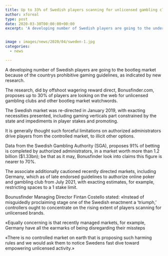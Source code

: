```yaml
---
title: Up to 33% of Swedish players scanning for unlicensed gambling clubs look into suggests
author: xforeal 
type: post
date: 2020-03-30T00:00:00+00:00
excerpt: 'A developing number of Swedish players are going to the underground market because of the countrys prohibitive gaming guidelines, as indicated by new research '


image : images/news/2020/04/sweden-1.jpg
categories:
  - news

---
```

A developing number of Swedish players are going to the bootleg market because of the countrys prohibitive gaming guidelines, as indicated by new research. 

The research, did by offshoot wagering reward direct, Bonusfinder.com, proposes up to 30&percnt; of players are looking on the web for unlicensed gambling clubs and other bootleg market watchwords. 

The Swedish market was re-directed in January 2019, with exacting necessities presented, including gaming verticals part constrained by the state and impediments in player stakes and promoting. 

It is generally thought such forceful limitations on authorized administrators drive players from the controlled market, to illicit other options. 

Data from the Swedish Gambling Authority (SGA), proposes 91&percnt; of betting is completed by authorized administrators, in a market worth more than 1.2 billion ($1.33bn); be that as it may, Bonusfinder look into claims this figure is nearer to 70&percnt;. 

The associate additionally cautioned recently directed markets, including Germany, which as of late endorsed guidelines to authorize online poker and gambling club from July 2021, with exacting estimates, for example, restricting spaces to a 1 stake limit. 

Bounusfinder Managing Director Fintan Costello stated: &#171;Instead of misguidedly proclaiming stage one of the Swedish enactment a &#8216;triumph,&#8217; controllers ought to concentrate on the rising extent of players scanning for unlicensed brands. 

&#171;Equally concerning is that recently managed markets, for example, Germany have all the earmarks of being disregarding their missteps 

&#171;There is no controlled market on earth that is proposing such harming rules and we would ask them to notice Swedens fast dive toward empowering unlicensed activity.&#187;